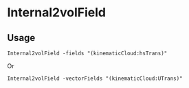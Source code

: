 # Internal2volField

## Usage
```
Internal2volField -fields "(kinematicCloud:hsTrans)"
```
Or
```
Internal2volField -vectorFields "(kinematicCloud:UTrans)"
```
